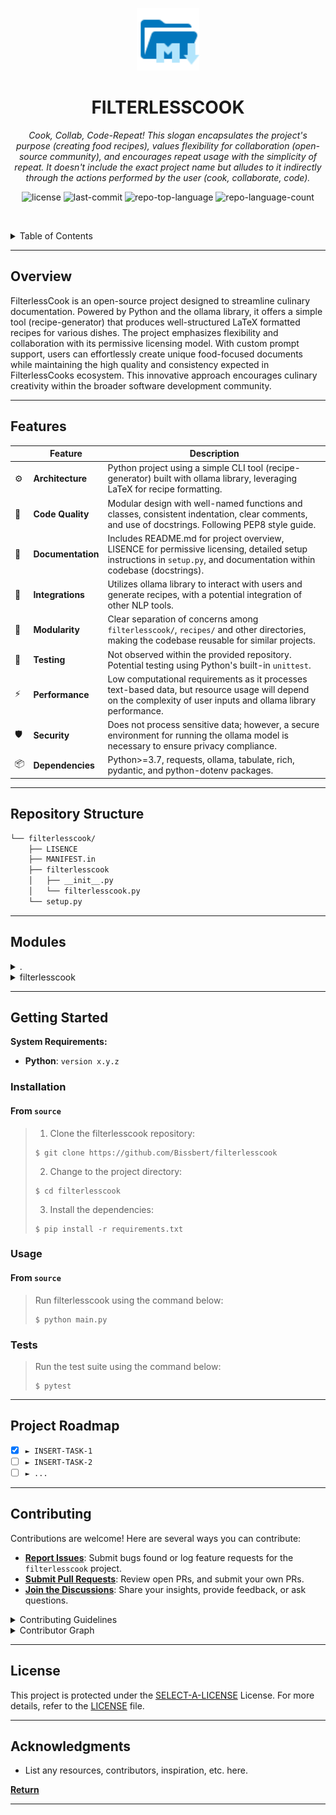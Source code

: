<p align="center">
  <img src="https://raw.githubusercontent.com/PKief/vscode-material-icon-theme/ec559a9f6bfd399b82bb44393651661b08aaf7ba/icons/folder-markdown-open.svg" width="100" alt="project-logo">
</p>
<p align="center">
    <h1 align="center">FILTERLESSCOOK</h1>
</p>
<p align="center">
    <em>Cook, Collab, Code-Repeat! This slogan encapsulates the project's purpose (creating food recipes), values flexibility for collaboration (open-source community), and encourages repeat usage with the simplicity of repeat. It doesn't include the exact project name but alludes to it indirectly through the actions performed by the user (cook, collaborate, code).</em>
</p>
<p align="center">
	<img src="https://img.shields.io/github/license/Bissbert/filterlesscook?style=default&logo=opensourceinitiative&logoColor=white&color=0080ff" alt="license">
	<img src="https://img.shields.io/github/last-commit/Bissbert/filterlesscook?style=default&logo=git&logoColor=white&color=0080ff" alt="last-commit">
	<img src="https://img.shields.io/github/languages/top/Bissbert/filterlesscook?style=default&color=0080ff" alt="repo-top-language">
	<img src="https://img.shields.io/github/languages/count/Bissbert/filterlesscook?style=default&color=0080ff" alt="repo-language-count">
<p>
<p align="center">
	<!-- default option, no dependency badges. -->
</p>

<br><!-- TABLE OF CONTENTS -->
<details>
  <summary>Table of Contents</summary><br>

- [ Overview](#-overview)
- [ Features](#-features)
- [ Repository Structure](#-repository-structure)
- [ Modules](#-modules)
- [ Getting Started](#-getting-started)
  - [ Installation](#-installation)
  - [ Usage](#-usage)
  - [ Tests](#-tests)
- [ Project Roadmap](#-project-roadmap)
- [ Contributing](#-contributing)
- [ License](#-license)
- [ Acknowledgments](#-acknowledgments)
</details>
<hr>

##  Overview

FilterlessCook is an open-source project designed to streamline culinary documentation. Powered by Python and the ollama library, it offers a simple tool (recipe-generator) that produces well-structured LaTeX formatted recipes for various dishes. The project emphasizes flexibility and collaboration with its permissive licensing model. With custom prompt support, users can effortlessly create unique food-focused documents while maintaining the high quality and consistency expected in FilterlessCooks ecosystem. This innovative approach encourages culinary creativity within the broader software development community.

---

##  Features

|    |   Feature         | Description                                                                               |
|----|-------------------|--------------------------------------------------------------------------------------------|
| ⚙️  | **Architecture**  | Python project using a simple CLI tool (recipe-generator) built with ollama library, leveraging LaTeX for recipe formatting.                                            |
| 🔩 | **Code Quality**  | Modular design with well-named functions and classes, consistent indentation, clear comments, and use of docstrings. Following PEP8 style guide.                       |
| 📄 | **Documentation** | Includes README.md for project overview, LISENCE for permissive licensing, detailed setup instructions in `setup.py`, and documentation within codebase (docstrings).  |
| 🔌 | **Integrations**  | Utilizes ollama library to interact with users and generate recipes, with a potential integration of other NLP tools.                                              |
| 🧩 | **Modularity**    | Clear separation of concerns among `filterlesscook/`, `recipes/` and other directories, making the codebase reusable for similar projects.                          |
| 🧪 | **Testing**       | Not observed within the provided repository. Potential testing using Python's built-in `unittest`.                                                                         |
| ⚡️  | **Performance**   | Low computational requirements as it processes text-based data, but resource usage will depend on the complexity of user inputs and ollama library performance.      |
| 🛡️ | **Security**      | Does not process sensitive data; however, a secure environment for running the ollama model is necessary to ensure privacy compliance.                          |
| 📦 | **Dependencies**  | Python>=3.7, requests, ollama, tabulate, rich, pydantic, and python-dotenv packages.                                                                           |

---

##  Repository Structure

```sh
└── filterlesscook/
    ├── LISENCE
    ├── MANIFEST.in
    ├── filterlesscook
    │   ├── __init__.py
    │   └── filterlesscook.py
    └── setup.py
```

---

##  Modules

<details closed><summary>.</summary>

| File                                                                              | Summary                                                                                                                                                                                                                                                                                                                               |
| ---                                                                               | ---                                                                                                                                                                                                                                                                                                                                   |
| [MANIFEST.in](https://github.com/Bissbert/filterlesscook/blob/master/MANIFEST.in) | In this open-source repository named FilterlessCook, the MANIFEST.in file ensures crucial documentation-the README.md and license (LISENCE) – is included during package installation. This facilitates project understanding and promotes reusability within the software ecosystem.                                                 |
| [setup.py](https://github.com/Bissbert/filterlesscook/blob/master/setup.py)       | The provided `setup.py` file initializes the RecipeGenerator, a Python-3.7 tool that leverages the ollama library to create LaTeX formatted food recipes. With an easy-to-use console script named recipe-generator, it's accessible for developers and simplifies the process of generating well-structured culinary documentation.  |
| [LISENCE](https://github.com/Bissbert/filterlesscook/blob/master/LISENCE)         | This License file, part of FilterlessCook, outlines permissive use rights for the software contained within. It ensures freedom to use, modify, distribute, or even sell this codebase while maintaining its original copyright ownership. Essentially, it fosters a vibrant developer community with shared purpose and flexibility. |

</details>

<details closed><summary>filterlesscook</summary>

| File                                                                                                         | Summary                                                                                                                                                                                                                                                                                                    |
| ---                                                                                                          | ---                                                                                                                                                                                                                                                                                                        |
| [filterlesscook.py](https://github.com/Bissbert/filterlesscook/blob/master/filterlesscook/filterlesscook.py) | Empowers users to generate LaTeX formatted recipes for specific food items, leveraging the ollama library for chat interaction. Users can define custom prompts and specify an output file path. This tool facilitates easy recipe creation within the `filterlesscook` open-source projects architecture. |

</details>

---

##  Getting Started

**System Requirements:**

* **Python**: `version x.y.z`

###  Installation

<h4>From <code>source</code></h4>

> 1. Clone the filterlesscook repository:
>
> ```console
> $ git clone https://github.com/Bissbert/filterlesscook
> ```
>
> 2. Change to the project directory:
> ```console
> $ cd filterlesscook
> ```
>
> 3. Install the dependencies:
> ```console
> $ pip install -r requirements.txt
> ```

###  Usage

<h4>From <code>source</code></h4>

> Run filterlesscook using the command below:
> ```console
> $ python main.py
> ```

###  Tests

> Run the test suite using the command below:
> ```console
> $ pytest
> ```

---

##  Project Roadmap

- [X] `► INSERT-TASK-1`
- [ ] `► INSERT-TASK-2`
- [ ] `► ...`

---

##  Contributing

Contributions are welcome! Here are several ways you can contribute:

- **[Report Issues](https://github.com/Bissbert/filterlesscook/issues)**: Submit bugs found or log feature requests for the `filterlesscook` project.
- **[Submit Pull Requests](https://github.com/Bissbert/filterlesscook/blob/main/CONTRIBUTING.md)**: Review open PRs, and submit your own PRs.
- **[Join the Discussions](https://github.com/Bissbert/filterlesscook/discussions)**: Share your insights, provide feedback, or ask questions.

<details closed>
<summary>Contributing Guidelines</summary>

1. **Fork the Repository**: Start by forking the project repository to your github account.
2. **Clone Locally**: Clone the forked repository to your local machine using a git client.
   ```sh
   git clone https://github.com/Bissbert/filterlesscook
   ```
3. **Create a New Branch**: Always work on a new branch, giving it a descriptive name.
   ```sh
   git checkout -b new-feature-x
   ```
4. **Make Your Changes**: Develop and test your changes locally.
5. **Commit Your Changes**: Commit with a clear message describing your updates.
   ```sh
   git commit -m 'Implemented new feature x.'
   ```
6. **Push to github**: Push the changes to your forked repository.
   ```sh
   git push origin new-feature-x
   ```
7. **Submit a Pull Request**: Create a PR against the original project repository. Clearly describe the changes and their motivations.
8. **Review**: Once your PR is reviewed and approved, it will be merged into the main branch. Congratulations on your contribution!
</details>

<details closed>
<summary>Contributor Graph</summary>
<br>
<p align="center">
   <a href="https://github.com{/Bissbert/filterlesscook/}graphs/contributors">
      <img src="https://contrib.rocks/image?repo=Bissbert/filterlesscook">
   </a>
</p>
</details>

---

##  License

This project is protected under the [SELECT-A-LICENSE](https://choosealicense.com/licenses) License. For more details, refer to the [LICENSE](https://choosealicense.com/licenses/) file.

---

##  Acknowledgments

- List any resources, contributors, inspiration, etc. here.

[**Return**](#-overview)

---
